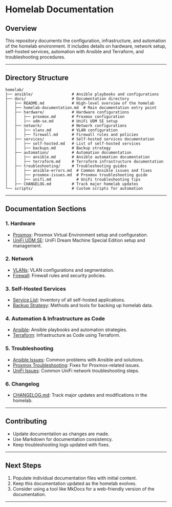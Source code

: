 # Homelab Documentation

## Overview

This repository documents the configuration, infrastructure, and automation of the homelab environment. It includes details on hardware, network setup, self-hosted services, automation with Ansible and Terraform, and troubleshooting procedures.

---

## Directory Structure

```text
homelab/
├── ansible/                 # Ansible playbooks and configurations
├── docs/                    # Documentation directory
│   ├── README.md            # High-level overview of the homelab
│   ├── homelab-documentation.md  # Main documentation entry point
│   ├── hardware/            # Hardware configurations
│   │   ├── proxmox.md       # Proxmox configuration
│   │   ├── udm-se.md        # UniFi UDM SE setup
│   ├── network/             # Network configurations
│   │   ├── vlans.md         # VLAN configuration
│   │   ├── firewall.md      # Firewall rules and policies
│   ├── services/            # Self-hosted services documentation
│   │   ├── self-hosted.md   # List of self-hosted services
│   │   ├── backups.md       # Backup strategy
│   ├── automation/          # Automation documentation
│   │   ├── ansible.md       # Ansible automation documentation
│   │   ├── terraform.md     # Terraform infrastructure documentation
│   ├── troubleshooting/     # Troubleshooting guides
│   │   ├── ansible-errors.md  # Common Ansible issues and fixes
│   │   ├── proxmox-issues.md  # Proxmox troubleshooting guide
│   │   ├── unifi.md           # UniFi troubleshooting tips
│   ├── CHANGELOG.md         # Track major homelab updates
└── scripts/                 # Custom scripts for automation
```

---

## Documentation Sections

### **1. Hardware**

- [Proxmox](hardware/proxmox.md): Proxmox Virtual Environment setup and configuration.
- [UniFi UDM SE](hardware/udm-se.md): UniFi Dream Machine Special Edition setup and management.

### **2. Network**

- [VLANs](network/vlans.md): VLAN configurations and segmentation.
- [Firewall](network/firewall.md): Firewall rules and security policies.

### **3. Self-Hosted Services**

- [Service List](services/self-hosted.md): Inventory of all self-hosted applications.
- [Backup Strategy](services/backups.md): Methods and tools for backing up homelab data.

### **4. Automation & Infrastructure as Code**

- [Ansible](automation/ansible.md): Ansible playbooks and automation strategies.
- [Terraform](automation/terraform.md): Infrastructure as Code using Terraform.

### **5. Troubleshooting**

- [Ansible Issues](troubleshooting/ansible-errors.md): Common problems with Ansible and solutions.
- [Proxmox Troubleshooting](troubleshooting/proxmox-issues.md): Fixes for Proxmox-related issues.
- [UniFi Issues](troubleshooting/unifi.md): Common UniFi network troubleshooting steps.

### **6. Changelog**

- [CHANGELOG.md](CHANGELOG.md): Track major updates and modifications in the homelab.

---

## Contributing

- Update documentation as changes are made.
- Use Markdown for documentation consistency.
- Keep troubleshooting logs updated with fixes.

---

## Next Steps

1. Populate individual documentation files with initial content.
2. Keep this documentation updated as the homelab evolves.
3. Consider using a tool like MkDocs for a web-friendly version of the documentation.

---
